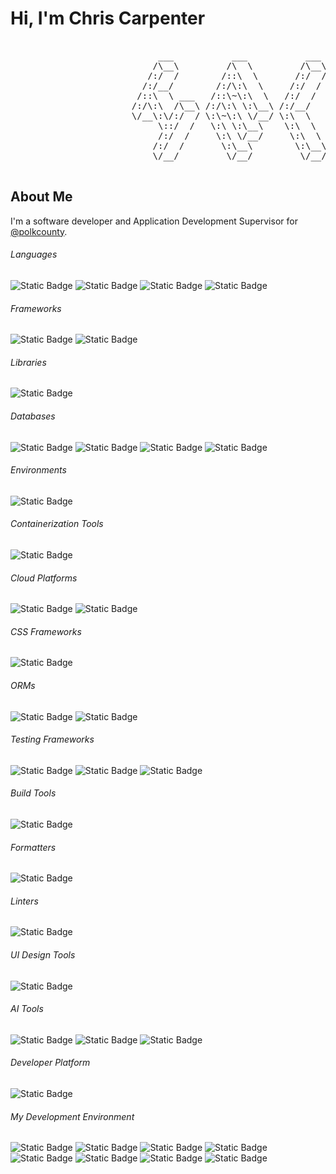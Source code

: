 # Hi, I'm Chris Carpenter

<pre>

                            ___           ___           ___       ___       ___     
                           /\__\         /\  \         /\__\     /\__\     /\  \    
                          /:/  /        /::\  \       /:/  /    /:/  /    /::\  \   
                         /:/__/        /:/\:\  \     /:/  /    /:/  /    /:/\:\  \  
                        /::\  \ ___   /::\~\:\  \   /:/  /    /:/  /    /:/  \:\  \ 
                       /:/\:\  /\__\ /:/\:\ \:\__\ /:/__/    /:/__/    /:/__/ \:\__\
                       \/__\:\/:/  / \:\~\:\ \/__/ \:\  \    \:\  \    \:\  \ /:/  /
                            \::/  /   \:\ \:\__\    \:\  \    \:\  \    \:\  /:/  / 
                            /:/  /     \:\ \/__/     \:\  \    \:\  \    \:\/:/  /  
                           /:/  /       \:\__\        \:\__\    \:\__\    \::/  /   
                           \/__/         \/__/         \/__/     \/__/     \/__/    

</pre>

## About Me

I'm a software developer and Application Development Supervisor for [@polkcounty](https://github.com/polkcounty).

###### Languages

![Static Badge](https://img.shields.io/badge/Go-00ADD8?style=for-the-badge&logo=Go&logoColor=FFF&link=https%3A%2F%2Fgo.dev%2F) ![Static Badge](https://img.shields.io/badge/TypeScript-3178C6?style=for-the-badge&logo=TypeScript&logoColor=FFF&link=https%3A%2F%2Fwww.typescriptlang.org%2F) ![Static Badge](https://img.shields.io/badge/JavaScript-F7DF1E?style=for-the-badge&logo=JavaScript&logoColor=000&link=https%3A%2F%2Fdeveloper.mozilla.org%2Fen-US%2Fdocs%2FWeb%2FJavaScript) ![Static Badge](https://img.shields.io/badge/Python-ffd343?style=for-the-badge&logo=Python&logoColor=000&link=https%3A%2F%2Fwww.python.org%2F)

###### Frameworks

![Static Badge](https://img.shields.io/badge/Svelte-FF3E00?style=for-the-badge&logo=Svelte&logoColor=FFF&link=https%3A%2F%2Fsvelte.dev%2F) ![Static Badge](https://img.shields.io/badge/Next.js-000?style=for-the-badge&logo=Next.js&logoColor=FFF&link=https%3A%2F%2Fnextjs.org%2F)

###### Libraries

![Static Badge](https://img.shields.io/badge/React-23272F?style=for-the-badge&logo=React&logoColor=61DBFB&link=https%3A%2F%2Freact.dev%2F)

###### Databases

![Static Badge](https://img.shields.io/badge/PostgreSQL-0064A5?style=for-the-badge&logo=PostgreSQL&logoColor=FFF&link=https%3A%2F%2Fwww.postgresql.org%2F) ![Static Badge](https://img.shields.io/badge/MongoDB-47A248?style=for-the-badge&logo=MongoDB&logoColor=FFF&link=https%3A%2F%2Fwww.mongodb.com
) ![Static Badge](https://img.shields.io/badge/MySQL-00758F?style=for-the-badge&logo=MySQL&logoColor=FFF&link=https%3A%2F%2Fwww.mysql.com%2F) ![Static Badge](https://img.shields.io/badge/MSSQL-007ACC?style=for-the-badge&logo=MSSQL&logoColor=000&link=https%3A%2F%2Fwww.microsoft.com%2Fen-us%2Fsql-server)

###### Environments

![Static Badge](https://img.shields.io/badge/Node.js-333?style=for-the-badge&logo=Node.js&logoColor=66CC33&link=https%3A%2F%2Fnodejs.org%2F)

###### Containerization Tools

![Static Badge](https://img.shields.io/badge/Docker-1D63ED?style=for-the-badge&logo=Docker&logoColor=FFF&link=https%3A%2F%2Fwww.docker.com%2F)

###### Cloud Platforms

![Static Badge](https://img.shields.io/badge/DigitalOcean-0080FF?style=for-the-badge&logo=DigitalOcean&logoColor=FFF&link=https%3A%2F%2Fwww.digitalocean.com%2F) ![Static Badge](https://img.shields.io/badge/Azure-007ACC?style=for-the-badge&logo=Azure&logoColor=000&link=https%3A%2F%2Fazure.microsoft.com%2Fen-us%2F)

###### CSS Frameworks

![Static Badge](https://img.shields.io/badge/Tailwind_CSS-030712?style=for-the-badge&logo=Tailwind%20CSS&logoColor=00BCFF&link=https%3A%2F%2Ftailwindcss.com%2F)

###### ORMs

![Static Badge](https://img.shields.io/badge/Prisma-5A67D8?style=for-the-badge&logo=Prisma&logoColor=FFF&link=https%3A%2F%2Fwww.prisma.io%2F) ![Static Badge](https://img.shields.io/badge/Drizzle-C5F74F?style=for-the-badge&logo=Drizzle&logoColor=000&link=https%3A%2F%2Form.drizzle.team%2F)

###### Testing Frameworks

![Static Badge](https://img.shields.io/badge/Vitest-6E9F18?style=for-the-badge&logo=Vitest&logoColor=FFF&link=https%3A%2F%2Fvitest.dev%2F) ![Static Badge](https://img.shields.io/badge/Jest-15C213?style=for-the-badge&logo=Jest&logoColor=FFF&link=https%3A%2F%2Fjestjs.io%2F) ![Static Badge](https://img.shields.io/badge/Playwright-242526?style=for-the-badge&logo=Playwright&logoColor=FFF&link=https%3A%2F%2Fplaywright.dev%2F)

###### Build Tools

![Static Badge](https://img.shields.io/badge/Vite-BD34FE?style=for-the-badge&logo=Vite&logoColor=FFF&link=https%3A%2F%2Fvite.dev%2F)

###### Formatters

![Static Badge](https://img.shields.io/badge/Biome-60A5FA?style=for-the-badge&logo=Biome&logoColor=FFF&link=https%3A%2F%2Fbiomejs.dev)

###### Linters

![Static Badge](https://img.shields.io/badge/Biome-60A5FA?style=for-the-badge&logo=Biome&logoColor=FFF&link=https%3A%2F%2Fbiomejs.dev)

###### UI Design Tools

![Static Badge](https://img.shields.io/badge/Figma-FF3737?style=for-the-badge&logo=Figma&logoColor=FFF&link=https%3A%2F%2Fwww.figma.com%2F)

###### AI Tools

![Static Badge](https://img.shields.io/badge/Claude-D97757?style=for-the-badge&logo=Claude&logoColor=FFF&link=https%3A%2F%2Fclaude.ai%2F) ![Static Badge](https://img.shields.io/badge/OpenAI-000?style=for-the-badge&logo=OpenAI&logoColor=FFF&link=https%3A%2F%2Fopenai.com%2F) ![Static Badge](https://img.shields.io/badge/GitHub%20Copilot-000?style=for-the-badge&logo=GitHub%20Copilot&logoColor=FFF&link=https%3A%2F%2Fgithub.com%2Ffeatures%2Fcopilot)

###### Developer Platform

![Static Badge](https://img.shields.io/badge/GitHub-181717?style=for-the-badge&logo=GitHub&logoColor=FFF&link=https%3A%2F%2Fgithub.com%2F)

###### My Development Environment

![Static Badge](https://img.shields.io/badge/Cursor-000000?style=for-the-badge&link=https%3A%2F%2Fcursor.com) ![Static Badge](https://img.shields.io/badge/VS_Code-0078D4?style=for-the-badge&link=https%3A%2F%2Fcode.visualstudio.com%2F) ![Static Badge](https://img.shields.io/badge/GitHub%20Desktop-000?style=for-the-badge&logo=GitHub&logoColor=FFF&link=https%3A%2F%2Fgithub.com%2Fapps%2Fdesktop) ![Static Badge](https://img.shields.io/badge/GitHub%20CLI-000?style=for-the-badge&logo=GitHub&logoColor=FFF&link=https%3A%2F%2Fcli.github.com%2F) ![Static Badge](https://img.shields.io/badge/iTerm2-000?style=for-the-badge&logo=iTerm2&logoColor=FFF&link=https%3A%2F%2Fiterm2.com%2F) ![Static Badge](https://img.shields.io/badge/Postman-FF6C37?style=for-the-badge&logo=Postman&logoColor=FFF&link=https%3A%2F%2Fwww.postman.com%2F) ![Static Badge](https://img.shields.io/badge/Obsidian-7C3AED?style=for-the-badge&logo=Obsidian&logoColor=FFF&link=https%3A%2F%2Fobsidian.md%2F) ![Static Badge](https://img.shields.io/badge/Navicat-4083FF?style=for-the-badge&logo=Navicat&logoColor=FFF&link=https%3A%2F%2Fwww.navicat.com%2F)
